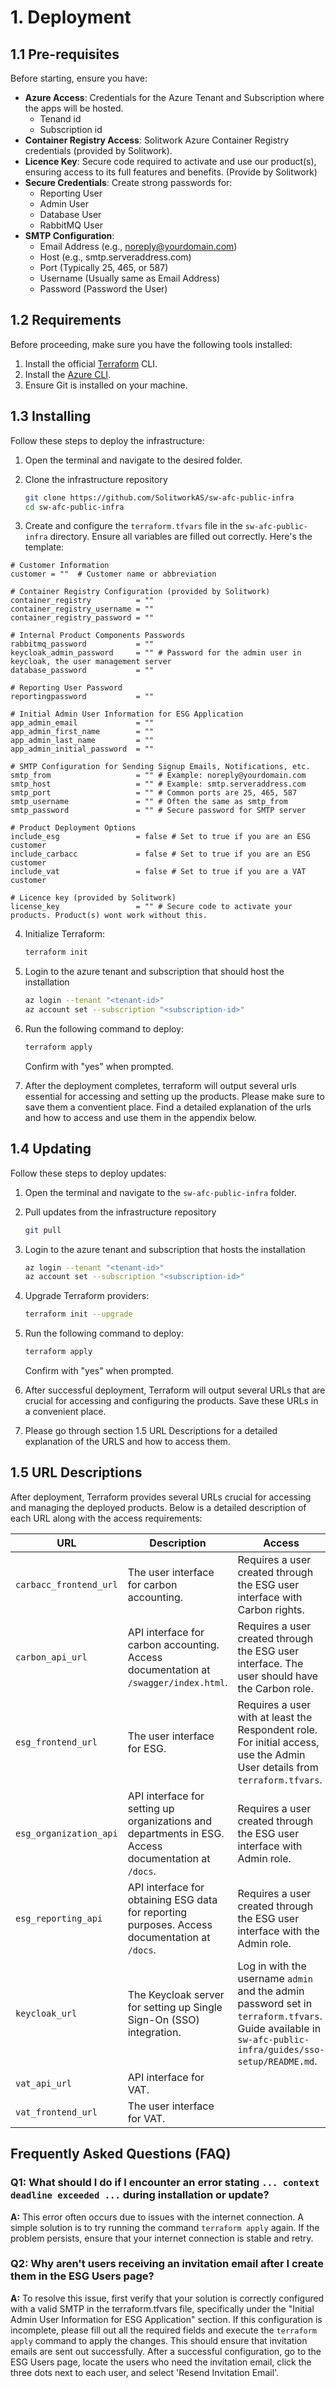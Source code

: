 # 1. Deployment

## 1.1 Pre-requisites

Before starting, ensure you have: 

- **Azure Access**: Credentials for the Azure Tenant and Subscription where the apps will be hosted.
  - Tenand id
  - Subscription id
- **Container Registry Access**: Solitwork Azure Container Registry credentials (provided by Solitwork).
- **Licence Key**: Secure code required to activate and use our product(s), ensuring access to its full features and benefits. (Provide by Solitwork)
- **Secure Credentials**: Create strong passwords for:
  - Reporting User
  - Admin User
  - Database User
  - RabbitMQ User
- **SMTP Configuration**:
  - Email Address (e.g., noreply@yourdomain.com)
  - Host (e.g., smtp.serveraddress.com)
  - Port (Typically 25, 465, or 587)
  - Username (Usually same as Email Address)
  - Password (Password the User)


## 1.2 Requirements

Before proceeding, make sure you have the following tools installed:

1. Install the official [Terraform](https://www.terraform.io/) CLI. 
2. Install the [Azure CLI](https://learn.microsoft.com/en-us/cli/azure/install-azure-cli).
3. Ensure Git is installed on your machine.

## 1.3 Installing

Follow these steps to deploy the infrastructure:

1. Open the terminal and navigate to the desired folder.

2. Clone the infrastructure repository

    ```bash
    git clone https://github.com/SolitworkAS/sw-afc-public-infra
    cd sw-afc-public-infra    
    ```

3. Create and configure the `terraform.tfvars` file in the `sw-afc-public-infra` directory. Ensure all variables are filled out correctly. Here's the template: 

```hcl
# Customer Information
customer = ""  # Customer name or abbreviation

# Container Registry Configuration (provided by Solitwork)
container_registry          = ""
container_registry_username = ""
container_registry_password = ""

# Internal Product Components Passwords
rabbitmq_password           = ""
keycloak_admin_password     = "" # Password for the admin user in keycloak, the user management server
database_password           = ""

# Reporting User Password
reportingpassword           = ""

# Initial Admin User Information for ESG Application
app_admin_email             = ""
app_admin_first_name        = ""
app_admin_last_name         = ""
app_admin_initial_password  = ""

# SMTP Configuration for Sending Signup Emails, Notifications, etc.
smtp_from                   = "" # Example: noreply@yourdomain.com
smtp_host                   = "" # Example: smtp.serveraddress.com
smtp_port                   = "" # Common ports are 25, 465, 587
smtp_username               = "" # Often the same as smtp_from
smtp_password               = "" # Secure password for SMTP server

# Product Deployment Options
include_esg                 = false # Set to true if you are an ESG customer
include_carbacc             = false # Set to true if you are an ESG customer
include_vat                 = false # Set to true if you are a VAT customer

# Licence key (provided by Solitwork)
license_key                 = "" # Secure code to activate your products. Product(s) wont work without this.
```

4. Initialize Terraform:

    ```bash
    terraform init
    ```

5. Login to the azure tenant and subscription that should host the installation
    ```bash
    az login --tenant "<tenant-id>"
    az account set --subscription "<subscription-id>"
    ```

6. Run the following command to deploy:

    ```bash
    terraform apply
    ```

    Confirm with "yes" when prompted.

7. After the deployment completes, terraform will output several urls essential for accessing and setting up the products. Please make sure to save them a conventient place. Find a detailed explanation of the urls and how to access and use them in the appendix below. 

## 1.4 Updating

Follow these steps to deploy updates:

1. Open the terminal and navigate to the `sw-afc-public-infra` folder.
2. Pull updates from the infrastructure repository

    ```bash
    git pull
    ```
3. Login to the azure tenant and subscription that hosts the installation
    ```bash
    az login --tenant "<tenant-id>"
    az account set --subscription "<subscription-id>"
    ```
4. Upgrade Terraform providers:
    ```bash
    terraform init --upgrade
    ```
5. Run the following command to deploy:

    ```bash
    terraform apply
    ```

    Confirm with "yes" when prompted.
6. After successful deployment, Terraform will output several URLs that are crucial for accessing and configuring the products. Save these URLs in a convenient place. 
7. Please go through section 1.5 URL Descriptions for a detailed explanation of the URLS and how to access them. 

## 1.5 URL Descriptions

After deployment, Terraform provides several URLs crucial for accessing and managing the deployed products. Below is a detailed description of each URL along with the access requirements:

| URL                         | Description                                                                                               | Access                                                                                                   |
|-----------------------------|-----------------------------------------------------------------------------------------------------------|----------------------------------------------------------------------------------------------------------|
| `carbacc_frontend_url`      | The user interface for carbon accounting.                                                                 | Requires a user created through the ESG user interface with Carbon rights.                               |
| `carbon_api_url`            | API interface for carbon accounting. Access documentation at `/swagger/index.html`.                       | Requires a user created through the ESG user interface. The user should have the Carbon role.                               |
| `esg_frontend_url`          | The user interface for ESG.                                                                               | Requires a user with at least the Respondent role. For initial access, use the Admin User details from `terraform.tfvars`. |
| `esg_organization_api`      | API interface for setting up organizations and departments in ESG. Access documentation at `/docs`.                                        | Requires a user created through the ESG user interface with Admin role.                                |
| `esg_reporting_api`         | API interface for obtaining ESG data for reporting purposes. Access documentation at `/docs`.                                             | Requires a user created through the ESG user interface with the Admin role.                                |
| `keycloak_url`              | The Keycloak server for setting up Single Sign-On (SSO) integration.                                      | Log in with the username `admin` and the admin password set in `terraform.tfvars`. Guide available in `sw-afc-public-infra/guides/sso-setup/README.md`.          |
| `vat_api_url`               | API interface for VAT.                                                                                    |                                                                                                          |
| `vat_frontend_url`          | The user interface for VAT.                                                                               |                                                                                                          |


## Frequently Asked Questions (FAQ)

### Q1: What should I do if I encounter an error stating `... context deadline exceeded ...` during installation or update?
**A:** This error often occurs due to issues with the internet connection. A simple solution is to try running the command `terraform apply` again. If the problem persists, ensure that your internet connection is stable and retry.

### Q2: Why aren't users receiving an invitation email after I create them in the ESG Users page?
**A:** To resolve this issue, first verify that your solution is correctly configured with a valid SMTP in the terraform.tfvars file, specifically under the "Initial Admin User Information for ESG Application" section. If this configuration is incomplete, please fill out all the required fields and execute the `terraform apply` command to apply the changes. This should ensure that invitation emails are sent out successfully. After a successful configuration, go to the ESG Users page, locate the users who need the invitation email, click the three dots next to each user, and select 'Resend Invitation Email'.

